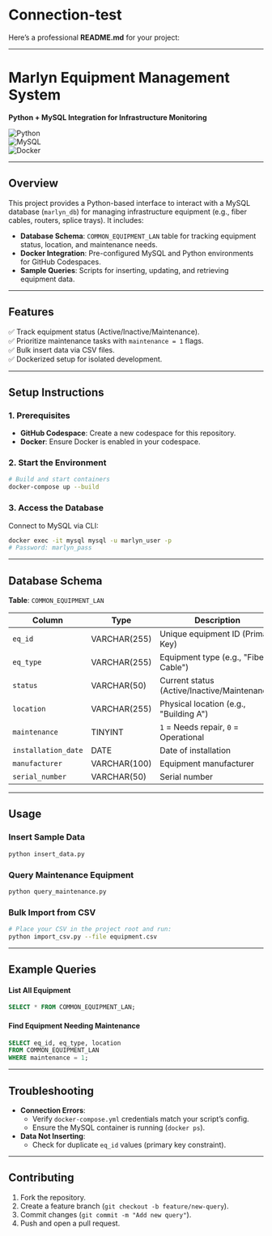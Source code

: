# Connection-test


Here’s a professional **README.md** for your project:

---

# Marlyn Equipment Management System  
**Python + MySQL Integration for Infrastructure Monitoring**  

![Python](https://img.shields.io/badge/Python-3.9-blue)  
![MySQL](https://img.shields.io/badge/MySQL-8.0-green)  
![Docker](https://img.shields.io/badge/Docker-✅-blue)  

---

## **Overview**  
This project provides a Python-based interface to interact with a MySQL database (`marlyn_db`) for managing infrastructure equipment (e.g., fiber cables, routers, splice trays). It includes:  
- **Database Schema**: `COMMON_EQUIPMENT_LAN` table for tracking equipment status, location, and maintenance needs.  
- **Docker Integration**: Pre-configured MySQL and Python environments for GitHub Codespaces.  
- **Sample Queries**: Scripts for inserting, updating, and retrieving equipment data.  

---

## **Features**  
✅ Track equipment status (Active/Inactive/Maintenance).  
✅ Prioritize maintenance tasks with `maintenance = 1` flags.  
✅ Bulk insert data via CSV files.  
✅ Dockerized setup for isolated development.  

---

## **Setup Instructions**  

### **1. Prerequisites**  
- **GitHub Codespace**: Create a new codespace for this repository.  
- **Docker**: Ensure Docker is enabled in your codespace.  

### **2. Start the Environment**  
```bash  
# Build and start containers  
docker-compose up --build  
```  

### **3. Access the Database**  
Connect to MySQL via CLI:  
```bash  
docker exec -it mysql mysql -u marlyn_user -p  
# Password: marlyn_pass  
```  

---

## **Database Schema**  
**Table**: `COMMON_EQUIPMENT_LAN`  

| Column             | Type         | Description                              |  
|---------------------|--------------|------------------------------------------|  
| `eq_id`            | VARCHAR(255) | Unique equipment ID (Primary Key)        |  
| `eq_type`          | VARCHAR(255) | Equipment type (e.g., "Fiber Cable")     |  
| `status`           | VARCHAR(50)  | Current status (Active/Inactive/Maintenance) |  
| `location`         | VARCHAR(255) | Physical location (e.g., "Building A")   |  
| `maintenance`      | TINYINT      | `1` = Needs repair, `0` = Operational    |  
| `installation_date`| DATE         | Date of installation                     |  
| `manufacturer`     | VARCHAR(100) | Equipment manufacturer                   |  
| `serial_number`    | VARCHAR(50)  | Serial number                            |  

---

## **Usage**  

### **Insert Sample Data**  
```python  
python insert_data.py  
```  

### **Query Maintenance Equipment**  
```python  
python query_maintenance.py  
```  

### **Bulk Import from CSV**  
```bash  
# Place your CSV in the project root and run:  
python import_csv.py --file equipment.csv  
```  

---

## **Example Queries**  

#### **List All Equipment**  
```sql  
SELECT * FROM COMMON_EQUIPMENT_LAN;  
```  

#### **Find Equipment Needing Maintenance**  
```sql  
SELECT eq_id, eq_type, location  
FROM COMMON_EQUIPMENT_LAN  
WHERE maintenance = 1;  
```  

---

## **Troubleshooting**  
- **Connection Errors**:  
  - Verify `docker-compose.yml` credentials match your script’s config.  
  - Ensure the MySQL container is running (`docker ps`).  
- **Data Not Inserting**:  
  - Check for duplicate `eq_id` values (primary key constraint).  

---

## Contributing
1. Fork the repository.  
2. Create a feature branch (`git checkout -b feature/new-query`).  
3. Commit changes (`git commit -m "Add new query"`).  
4. Push and open a pull request.  

